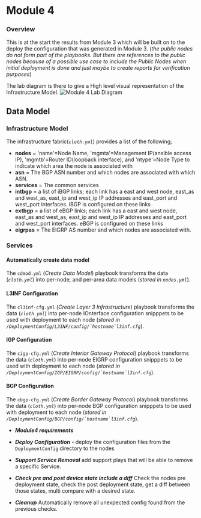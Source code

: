# **Module 4**

### **Overview**

This is at the start the results from Module 3 which will be built on to the deploy the configuration that was generated in Module 3.
(*the public nodes do not form part of the playbooks. But there are references to the public nodes because of a possible use case to include the Public Nodes when initial deployment is done and just maybe to create reports for verification purposes*)

The lab diagram is there to give a High level visual representation of the Infrastructure Model.
![Module 4 Lab Diagram](https://github.com/bdyzel/NetAuto/blob/master/Lab%20LayoutModule4.png?raw=true "Optional Title")



## **Data Model**
### **Infrastructure Model**
The infrastructure fabric(*``cloth.yml``*) provides a list of the following;
* **nodes**    = 'name'=Node Name, 'mgmta'=Management IP(ansible access IP), 'mgmtb'=Router ID(loopback interface), and 'ntype'=Node Type to indicate which area the node is associated with
* **asn**      = The BGP ASN number and which nodes are associated with which ASN.
* **services** = The common services
* **intbgp**  = a list of iBGP links; each link has a east and west node, east_as and west_as, east_ip and west_ip IP addresses and east_port and west_port interfaces. iBGP is configured on these links
* **extbgp**  = a list of eBGP links; each link has a east and west node, east_as and west_as, east_ip and west_ip IP addresses and east_port and west_port interfaces. eBGP is configured on these links
* **eigrpas**   = The EIGRP AS number and which nodes are associated with.

### **Services**
#### Automatically create data model
The ``cdmod.yml`` (*Create Data Model*) playbook transforms the data (*``cloth.yml``*) into per-node, and per-area data models (*stored in ``nodes.yml``*).
#### L3INF Configuration
The ``cl3inf-cfg.yml`` (*Create Layer 3 Infrastructure*) playbook transforms the data (*``cloth.yml``*) into per-node IOnterface configuration snipppets to be used with deployment to each node  (*stored in ``/DeploymentConfig/L3INF/config/`hostname`l3inf.cfg``*).
#### IGP Configuration
The ``cigp-cfg.yml`` (*Create Interior Gateway Protocol*) playbook transforms the data (*``cloth.yml``*) into per-node EIGRP configuration snipppets to be used with deployment to each node  (*stored in ``/DeploymentConfig/IGP/EIGRP/config/`hostname`l3inf.cfg``*).
#### BGP Configuration
The ``cbgp-cfg.yml`` (*Create Border Gateway Protocol*) playbook transforms the data (*``cloth.yml``*) into per-node BGP configuration snipppets to be used with deployment to each node  (*stored in ``/DeploymentConfig/BGP/config/`hostname`l3inf.cfg``*).

  * **_Module4 requirements_**
  * **_Deploy Configuration_**     - deploy the configuration files from the ``DeploymentConfig`` directory to the nodes

  * **_Support Service Removal_** add support plays that will be able to remove a specific Service.

  * **_Check pre and post device state include a diff_** Check the nodes pre deployment state, check the post deployment state, get a diff between those states, multi compare with a desired state.

  * **_Cleanup_** Automatically remove all unexpected config found from the previous checks.
